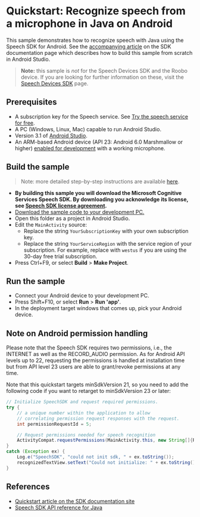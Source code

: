 # Quickstart: Recognize speech from a microphone in Java on Android

This sample demonstrates how to recognize speech with Java using the Speech SDK for Android.
See the [accompanying article](https://docs.microsoft.com/azure/cognitive-services/speech-service/quickstart-java-android) on the SDK documentation page which describes how to build this sample from scratch in Android Studio.

> **Note:**
> this sample is *not* for the Speech Devices SDK and the Roobo device.
> If you are looking for further information on these, visit the [Speech Devices SDK](https://docs.microsoft.com/azure/cognitive-services/speech-service/speech-devices-sdk) page.

## Prerequisites

* A subscription key for the Speech service. See [Try the speech service for free](https://docs.microsoft.com/azure/cognitive-services/speech-service/get-started).
* A PC (Windows, Linux, Mac) capable to run Android Studio.
* Version 3.1 of [Android Studio](https://developer.android.com/studio/).
* An ARM-based Android device (API 23: Android 6.0 Marshmallow or higher) [enabled for development](https://developer.android.com/studio/debug/dev-options) with a working microphone.

## Build the sample

> Note: more detailed step-by-step instructions are available [here](https://docs.microsoft.com/azure/cognitive-services/speech-service/quickstart-java-android).

* **By building this sample you will download the Microsoft Cognitive Services Speech SDK. By downloading you acknowledge its license, see [Speech SDK license agreement](https://aka.ms/csspeech/license201809).**
* [Download the sample code to your development PC.](/README.md#get-the-samples)
* Open this folder as a project in Android Studio.
* Edit the `MainActivity` source:
  * Replace the string `YourSubscriptionKey` with your own subscription key.
  * Replace the string `YourServiceRegion` with the service region of your subscription.
    For example, replace with `westus` if you are using the 30-day free trial subscription.
* Press Ctrl+F9, or select **Build** \> **Make Project**.

## Run the sample

* Connect your Android device to your development PC.
* Press Shift+F10, or select **Run** \> **Run 'app'**.
* In the deployment target windows that comes up, pick your Android device.

## Note on Android permission handling

Please note that the Speech SDK requires two permissions, i.e., the INTERNET as well as the RECORD_AUDIO permission. As for Android API levels up to 22, requesting the permissions is handled at installation time but from API level 23 users are able to grant/revoke permissions at any time.

Note that this quickstart targets minSdkVersion 21, so you need to add the following code if you want to retarget to minSdkVersion 23 or later:

```java
// Initialize SpeechSDK and request required permissions.
try {
    // a unique number within the application to allow
    // correlating permission request responses with the request.
    int permissionRequestId = 5;

    // Request permissions needed for speech recognition
    ActivityCompat.requestPermissions(MainActivity.this, new String[]{RECORD_AUDIO, INTERNET}, permissionRequestId);
}
catch (Exception ex) {
    Log.e("SpeechSDK", "could not init sdk, " + ex.toString());
    recognizedTextView.setText("Could not initialize: " + ex.toString());
}
```

## References

* [Quickstart article on the SDK documentation site](https://docs.microsoft.com/azure/cognitive-services/speech-service/quickstart-java-android)
* [Speech SDK API reference for Java](https://aka.ms/csspeech/javaref)
